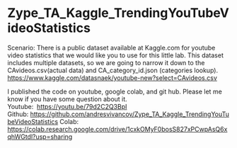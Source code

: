# Zype_TA_Kaggle_TrendingYouTubeVideoStatistics
Scenario: There is a public dataset available at Kaggle.com for youtube video statistics that we would like you to use for this little lab. This dataset includes multiple datasets, so we are going to narrow it down to the CAvideos.csv(actual data) and CA_category_id.json (categories lookup). https://www.kaggle.com/datasnaek/youtube-new?select=CAvideos.csv


I published the code on youtube, google colab, and git hub. Please let me know if you have some question about it.
Youtube:  https://youtu.be/79d2C2Q3BpI
Github: https://github.com/andresvivancov/Zype_TA_Kaggle_TrendingYouTubeVideoStatistics
Colab: https://colab.research.google.com/drive/1cxkOMyF0bosS827xPCwpAsQ6xqhWGtdl?usp=sharing

